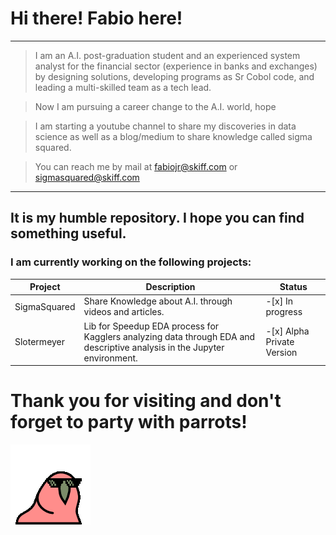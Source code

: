 # Hi there! Fabio here!

<hr>

> I am an A.I. post-graduation student and an experienced system analyst for the financial sector (experience in banks and exchanges) by designing solutions, developing programs as Sr Cobol code, and leading a multi-skilled team as a tech lead.

> Now  I am pursuing a career change to the A.I. world, hope

> I am starting a youtube channel to share my discoveries in data science as well as a blog/medium to share knowledge called sigma squared.

> You can reach me by mail at fabiojr@skiff.com or sigmasquared@skiff.com

<hr>

## It is my humble repository. I  hope you can find something useful.

### I am currently working on the following projects:

| Project | Description | Status |
|------|-------|-------|
| SigmaSquared | Share Knowledge about A.I. through videos and articles. | -[x] In progress|
| Slotermeyer  | Lib for Speedup EDA process for Kagglers analyzing data through EDA and descriptive analysis in the Jupyter environment.    |-[x] Alpha Private Version |

# Thank you for visiting and don't forget to party with parrots!
![party parrot](partyparrot.gif)

<!--
**FabioD-Junior/FabioD-Junior** is a ✨ _special_ ✨ repository because its `README.md` (this file) appears on your GitHub profile.

Here are some ideas to get you started:

- 🔭 I’m currently working on ...
- 🌱 I’m currently learning ...
- 👯 I’m looking to collaborate on ...
- 🤔 I’m looking for help with ...
- 💬 Ask me about ...
- 📫 How to reach me: ...
- 😄 Pronouns: ...
- ⚡ Fun fact: ...
-->
